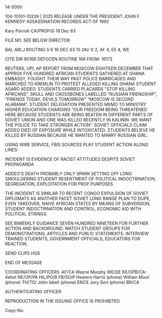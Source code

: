 14-0000

104-10101-10239 | 2025 RELEASE UNDER THE PRESIDENT JOHN F. KENNEDY ASSASSINATION RECORDS ACT OF 1992

Kary Parrish
CA/PROP/G
19 Dec 63

FILE NO.
SEE BELOW
DIRECTOR

BAL
ABLJ
ROUTING
S
6
19 DEC 63 15 2#z
1/ 2, AF 4, EE 4, WE

CITE DIR 90168
DEFOCEN
ROUTINE
168
FROM: 16172

REUTERS, UPI, AP REPORT FROM MOSCOW EIGHTEEN DECEMBER
THAT APPROX FIVE HUNDRED AFRICAN STUDENTS GATHERED AT GHANA
EMBASSY, FOUGHT THEIR WAY PAST POLICE BARRICADES AND MARCHED
TO KREMLIN TO PROTEST ALLEGED KILLING GHANA STUDENT ASARO ADDEO.
STUDENTS CARRIED PLACARDS "STOP KILLING AFRICANS", SKULL AND
CROSSBONES LABELLED "RUSSIAN FRIENDSHIP", "FRIENDS TODAY,
DEVILS TOMORROW" "MOSCOW IS SECOND ALABAMA". STUDENT DELEGATION
PRESENTED MEMO TO MINISTRY HIGHER EDUCATION CHARGING “OUR FREEDOM
BEING THREATENED HERE BECAUSE STUDENTS ARE BEING BEATEN IN
DIFFERENT PARTS OF SOVIET UNION AND ONE WAS KILLED RECENTLY IN
KALININ. WE WANT THE POLICE TO TAKE STRONGER ACTION". SOVIET
OFFICIALS CLAIM ADDEO DIED OF EXPOSURE WHILE INTOXICATED.
STUDENTS BELIEVE HE KILLED BY RUSSIAN BECAUSE HE WANTED TO MARRY
RUSSIAN GIRL.

USING WIRE SERVICE, FBIS SOURCES PLAY STUDENT ACTION
ALONG LINES:

INCIDENT
IS EVIDENCE OF RACIST ATTITUDES
DESPITE SOVIET PROPAGANDA

ADDEO'S DEATH PROBABLY ONLY SPARK SETTING OFF
LONG SMOULDERING STUDENT RESENTMENT OF
POLITICAL INDOCTRINATION, SEGREGATION,
EXPLOITATION FOR PROP PURPOSES

THE INCIDENT IS SIMILAR TO RECENT CONGO EXPULSION OF
SOVIET DIPLOMATS AS ANOTHER FACET SOVIET
LONG RANGE PLAN TO DUPE, EVEN TAKEOVER,
NAIVE AFRICAN STATES BY MEANS OF SUBVERSION,
STUDENT INDOCTRINATION AND CONTROL, ECONOMIC
AID WITH POLITICAL STRINGS.

SEE BIWEEKLY GUIDANCE SEVEN HUNDRED NINETEEN FOR FURTHER
ACTION AND BACKGROUND. WATCH STUDENT GROUPS FOR DEMONSTRATIONS,
ARTICLES AND PUBLIC STATEMENTS. INTERVIEW
TRAINED STUDENTS, GOVERNMENT OFFICIALS, EDUCATORS FOR REACTION.

SEND CLIPS HQS

END OF MESSAGE

COORDINATING OFFICERS:
AF/CA Wayne Murphy
WE/DE
KE/OPB/CA-4ebst
NE/OP/PA
HIL/PO/B
FB/SO/P
Heaters Harris (phone)
William Muut (phone)
TH/TO/ John Isbell (phone)
ENCE Jory Sert (phone)
BR/CA

AUTHENTICATING OFFICER

REPRODUCTION IN THE ISSUING OFFICE IS PROHIBITED.

Copy-No.
